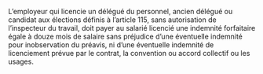 L’employeur qui licencie un délégué du personnel, ancien délégué ou candidat aux élections définis à l’article 115, sans autorisation de l’inspecteur du travail, doit payer au salarié licencié une indemnité forfaitaire égale à douze mois de salaire sans préjudice d’une éventuelle indemnité pour inobservation du préavis, ni d’une éventuelle indemnité de licenciement prévue par le contrat, la convention ou accord collectif ou les usages.